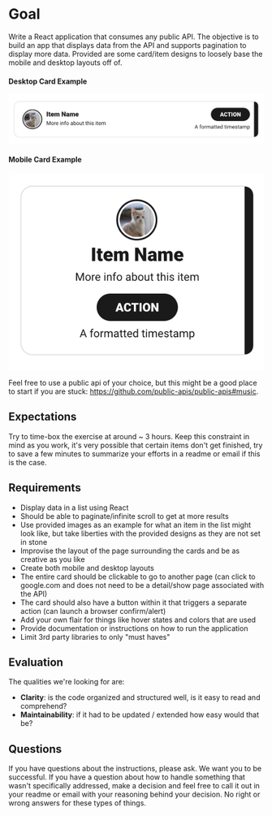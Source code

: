 # Goal

Write a React application that consumes any public API. The objective is to
build an app that displays data from the API and supports pagination to display
more data. Provided are some card/item designs to loosely base the mobile and
desktop layouts off of.

#### Desktop Card Example

![Desktop](card_desktop.png)

#### Mobile Card Example

![Mobile](card_mobile.png)

Feel free to use a public api of your choice, but this might be a good place to
start if you are stuck: https://github.com/public-apis/public-apis#music.

## Expectations

Try to time-box the exercise at around ~ 3 hours. Keep this constraint in mind
as you work, it's very possible that certain items don't get finished, try to
save a few minutes to summarize your efforts in a readme or email if this is the
case.

## Requirements

- Display data in a list using React
- Should be able to paginate/infinite scroll to get at more results
- Use provided images as an example for what an item in the list might look
  like, but take liberties with the provided designs as they are not set in
  stone
- Improvise the layout of the page surrounding the cards and be as creative as
  you like
- Create both mobile and desktop layouts
- The entire card should be clickable to go to another page (can click to
  google.com and does not need to be a detail/show page associated with the API)
- The card should also have a button within it that triggers a separate action
  (can launch a browser confirm/alert)
- Add your own flair for things like hover states and colors that are used
- Provide documentation or instructions on how to run the application
- Limit 3rd party libraries to only "must haves"

## Evaluation

The qualities we're looking for are:

- **Clarity**: is the code organized and structured well, is it easy to read and comprehend?
- **Maintainability**: if it had to be updated / extended how easy would that be?

## Questions

If you have questions about the instructions, please ask. We want you to be
successful. If you have a question about how to handle something that wasn't
specifically addressed, make a decision and feel free to call it out in your
readme or email with your reasoning behind your decision. No right or wrong
answers for these types of things.
